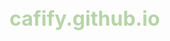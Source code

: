# cafify.github.io
<!DOCTYPE html>
<html lang="ja">
<head>
    <meta charset="UTF-8">
    <meta name="viewport" content="width=device-width, initial-scale=1.0">
    <title>Cafify - カフェイン認証</title>
    <style>
        /* Google Font for a Japanese-friendly style */
        @import url('https://fonts.googleapis.com/css2?family=Noto+Sans+JP:wght@300;400;700&display=swap');

        /* General Styles */
        body {
            margin: 0;
            padding: 0;
            font-family: 'Noto Sans JP', sans-serif;
            background: url('https://source.unsplash.com/1600x900/?japan,cafe,tea') no-repeat center center/cover;
            color: #e6e6e6;
            text-align: center;
            display: flex;
            justify-content: center;
            align-items: center;
            height: 100vh;
            backdrop-filter: blur(4px);
        }

        .container {
            max-width: 600px;
            padding: 30px;
            background: rgba(0, 51, 25, 0.8); /* Deep Green with transparency */
            border-radius: 12px;
            box-shadow: 0px 4px 15px rgba(0, 0, 0, 0.4);
            transition: transform 0.3s ease;
        }

        .container:hover {
            transform: scale(1.02);
        }

        h1 {
            font-size: 2rem;
            margin-bottom: 10px;
            color: #b7d4a8; /* Light green */
        }

        p {
            font-size: 1rem;
            line-height: 1.6;
            opacity: 0.9;
        }

        a {
            display: inline-block;
            margin-top: 15px;
            padding: 10px 20px;
            text-decoration: none;
            background: #b7d4a8;
            color: #003319;
            font-weight: bold;
            border-radius: 5px;
            transition: background 0.3s;
        }

        a:hover {
            background: #98c494;
        }

        /* Responsive Design */
        @media (max-width: 600px) {
            h1 {
                font-size: 1.8rem;
            }
            p {
                font-size: 0.9rem;
            }
            .container {
                width: 90%;
            }
        }
    </style>
</head>
<body>

    <div class="container">
        <h1>CAFIFY</h1>
        <h1>カフェイン認証</h1>
        <p>日本初のカフェイン認証機関。透明性と品質を保証し、安心できるコーヒー文化を広めます。</p>
        <p>お問い合わせ: <a href="mailto:info@cafify.com">info@cafify.com</a></p>
    </div>

</body>
</html>
